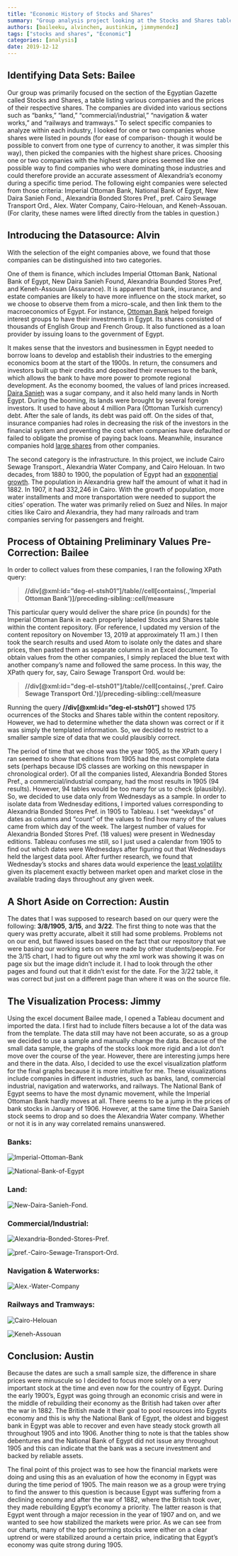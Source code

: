 ```yaml
---
title: "Economic History of Stocks and Shares"
summary: "Group analysis project looking at the Stocks and Shares table in 1905"
authors: [baileeku, alvinchen, austinkim, jimmymendez]
tags: ["stocks and shares", "Economic"]
categories: [analysis]
date: 2019-12-12
---
```

## Identifying Data Sets: Bailee

Our group was primarily focused on the section of the Egyptian Gazette called Stocks and Shares, a table listing various companies and the prices of their respective shares. The companies are divided into various sections such as “banks,” “land,” “commercial/industrial,” “navigation & water works,” and “railways and tramways.” To select specific companies to analyze within each industry, I looked for one or two companies whose shares were listed in pounds (for ease of comparison- though it would be possible to convert from one type of currency to another, it was simpler this way), then picked the companies with the highest share prices. Choosing one or two companies with the highest share prices seemed like one possible way to find companies who were dominating those industries and could therefore provide an accurate assessment of Alexandria’s economy during a specific time period. The following eight companies were selected from those criteria: Imperial Ottoman Bank, National Bank of Egypt, New Daira Sanieh Fond., Alexandria Bonded Stores Pref., pref. Cairo Sewage Transport Ord., Alex. Water Company, Cairo-Helouan, and Keneh-Assouan. (For clarity, these names were lifted directly from the tables in question.)

## Introducing the Datasource: Alvin

With the selection of the eight companies above, we found that those companies can be distinguished into two categories.

One of them is finance, which includes Imperial Ottoman Bank, National Bank of Egypt, New Daira Sanieh Found, Alexandria Bounded Stores Pref, and Keneh-Assouan (Assurance). It is apparent that bank, insurance, and estate companies are likely to have more influence on the stock market, so we choose to observe them from a micro-scale, and then link them to the macroeconomics of Egypt. For instance, [Ottoman Bank](http://psi424.cankaya.edu.tr/uploads/files/Pamuk,%20Evolution%20of%20Financial%20Institutions,%201600-1914%20(2004).PDF) helped foreign interest groups to have their investments in Egypt. Its shares consisted of thousands of English Group and French Group. It also functioned as a loan provider by issuing loans to the government of Egypt.

It makes sense that the investors and businessmen in Egypt needed to borrow loans to develop and establish their industries to the emerging economics boom at the start of the 1900s. In return, the consumers and investors built up their credits and deposited their revenues to the bank, which allows the bank to have more power to promote regional development. As the economy boomed, the values of land prices increased. [Daira Sanieh](http://www.egy.com/historica/97-07-00.php)  was a sugar company, and it also held many lands in North Egypt. During the booming, its lands were brought by several foreign investors. It used to have about 4 million Para (Ottoman Turkish currency) debt. After the sale of lands, its debt was paid off. On the sides of that, insurance companies had roles in decreasing the risk of the investors in the financial system and preventing the cost when companies have defaulted or failed to obligate the promise of paying back loans. Meanwhile, insurance companies hold [large shares](https://www.researchgate.net/publication/272305139_Egyptian_Insurance_Market_History_and_Structure) from other companies.

The second category is the infrastructure. In this project, we include Cairo Sewage Transport., Alexandria Water Company, and Cairo Helouan. In two decades, from 1880 to 1900, the population of Egypt had an [exponential growth](https://archive.org/stream/encyclopaediabri01chisrich#page/568/mode/2up). The population in Alexandria grew half the amount of what it had in 1882. In 1907, it had 332,246 in Cairo. With the growth of population, more water installments and more transportation were needed to support the cities’ operation. The water was primarily relied on Suez and Niles. In major cities like Cairo and Alexandria, they had many railroads and tram companies serving for passengers and freight.  

## Process of Obtaining Preliminary Values Pre-Correction: Bailee

In order to collect values from these companies, I ran the following XPath query:

>**//div[@xml:id=”deg-el-stsh01”]/table//cell[contains(.,’Imperial Ottoman Bank’)]/preceding-sibling::cell/measure**

This particular query would deliver the share price (in pounds) for the Imperial Ottoman Bank in each properly labeled Stocks and Shares table within the content repository. (For reference, I updated my version of the content repository on November 13, 2019 at approximately 11 am.) I then took the search results and used Atom to isolate only the dates and share prices, then pasted them as separate columns in an Excel document.
To obtain values from the other companies, I simply replaced the blue text with another company’s name and followed the same process. In this way, the XPath query for, say, Cairo Sewage Transport Ord. would be:

>**//div[@xml:id="deg-el-stsh01"]/table//cell[contains(.,'pref. Cairo Sewage Transport Ord.')]/preceding-sibling::cell/measure**

Running the query **//div[@xml:id=”deg-el-stsh01”]** showed 175 ocurrences of the Stocks and Shares table within the content repository. However, we had to determine whether the data shown was correct or if it was simply the templated information. So, we decided to restrict to a smaller sample size of data that we could plausibly correct.

The period of time that we chose was the year 1905, as the XPath query I ran seemed to show that editions from 1905 had the most complete data sets (perhaps because IDS classes are working on this newspaper in chronological order). Of all the companies listed, Alexandria Bonded Stores Pref., a commercial/industrial company, had the most results in 1905 (94 results). However, 94 tables would be too many for us to check (plausibly). So, we decided to use data only from Wednesdays as a sample. In order to isolate data from Wednesday editions, I imported values corresponding to Alexandria Bonded Stores Pref. in 1905 to Tableau. I set “weekdays” of dates as columns and “count” of the values to find how many of the values came from which day of the week. The largest number of values for Alexandria Bonded Stores Pref. (18 values) were present in Wednesday editions. Tableau confuses me still, so I just used a calendar from 1905 to find out which dates were Wednesdays after figuring out that Wednesdays held the largest data pool. After further research, we found that Wednesday’s stocks and shares data would experience the [least volatility](https://finance.zacks.com/day-week-volatile-stock-market-3009.html) given its placement exactly between market open and market close in the available trading days throughout any given week.

## A Short Aside on Correction: Austin

The dates that I was supposed to research based on our query were the following: **3/8/1905**, **3/15**, and **3/22**. The first thing to note was that the query was pretty accurate, albeit it still had some problems. Problems not on our end, but flawed issues based on the fact that our repository that we were basing our working sets on were made by other students/people. For the 3/15 chart, I had to figure out why the xml work was showing it was on page six but the image didn’t include it. I had to look through the other pages and found out that it didn’t exist for the date. For the 3/22 table, it was correct but just on a different page than where it was on the source file.

## The Visualization Process: Jimmy

Using the excel document Bailee made, I opened a Tableau document and imported the data. I first had to include filters because a lot of the data was from the template. The data still may have not been accurate, so as a group we decided to use a sample and manually change the data. Because of the small data sample, the graphs of the stocks look more rigid and a lot don’t move over the course of the year. However, there are interesting jumps here and there in the data. Also, I decided to use the excel visualization platform for the final graphs because it is more intuitive for me. These visualizations include companies in different industries, such as banks, land, commercial industrial, navigation and waterworks, and railways. The National Bank of Egypt seems to have the most dynamic movement, while the Imperial Ottoman Bank hardly moves at all. There seems to be a jump in the prices of bank stocks in January of 1906. However, at the same time the Daira Sanieh stock seems to drop and so does the Alexandria Water company. Whether or not it is in any way correlated remains unanswered.

### Banks:

![Imperial-Ottoman-Bank](Imperial-Ottoman-Bank.png "graphs")

![National-Bank-of-Egypt](National-Bank-of-Egypt.png "graphs")

### Land:

![New-Daira-Sanieh-Fond.](New-Daira-Sanieh-Fond.png "graphs")

### Commercial/Industrial:

![Alexandria-Bonded-Stores-Pref.](Alexandria-Bonded-Stores-Pref.png "graphs")

![pref.-Cairo-Sewage-Transport-Ord.](pref-Cairo-Sewage-Transport-Ord.png "graphs")

### Navigation & Waterworks:

![Alex.-Water-Company](Alex-Water-Company.png "graphs")

### Railways and Tramways:

![Cairo-Helouan](Cairo-Helouan.png "graphs")

![Keneh-Assouan](Keneh-Assouan.png "graphs")

## Conclusion: Austin

Because the dates are such a small sample size, the difference in share prices were minuscule so I decided to focus more solely on a very important stock at the time and even now for the country of Egypt. During the early 1900’s, Egypt was going through an economic crisis and were in the middle of rebuilding their economy as the British had taken over after the war in 1882. The British made it their goal to pool resources into Egypts economy and this is why the National Bank of Egypt, the oldest and biggest bank in Egypt was able to recover and even have steady stock growth all throughout 1905 and into 1906. Another thing to note is that the tables show debentures and the National Bank of Egypt did not issue any throughout 1905 and this can indicate that the bank was a secure investment and backed by reliable assets.

The final point of this project was to see how the financial markets were doing and using this as an evaluation of how the economy in Egypt was during the time period of 1905. The main reason we as a group were trying to find the answer to this question is because Egypt was suffering from a declining economy and after the war of 1882, where the British took over, they made rebuilding Egypt’s economy a priority. The latter reason is that Egypt went through a major recession in the year of 1907 and on, and we wanted to see how stabilized the markets were prior. As we can see from our charts, many of the top performing stocks were either on a clear uptrend or were stabilized around a certain price, indicating that Egypt’s economy was quite strong during 1905.
